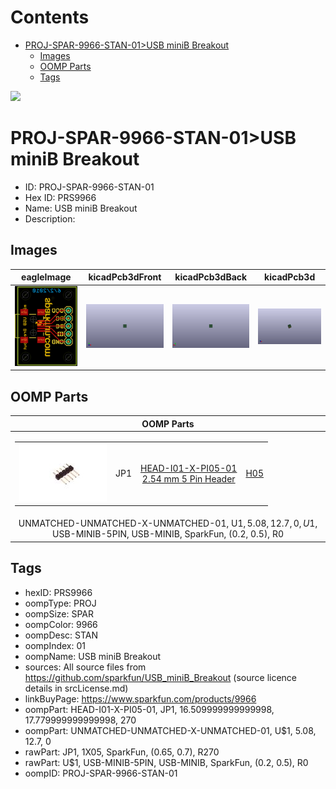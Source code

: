 



Contents
========

* [PROJ-SPAR-9966-STAN-01>USB miniB Breakout](#proj-spar-9966-stan-01usb-minib-breakout)
	* [Images](#images)
	* [OOMP Parts](#oomp-parts)
	* [Tags](#tags)
  
![][im]
# PROJ-SPAR-9966-STAN-01>USB miniB Breakout

- ID: PROJ-SPAR-9966-STAN-01
- Hex ID: PRS9966
- Name: USB miniB Breakout
- Description: 

## Images
  
  

|eagleImage|kicadPcb3dFront|kicadPcb3dBack|kicadPcb3d|
| :---: | :---: | :---: | :---: |
|[![eagleImage](eagleImage_140.png)](eagleImage_600.png)|[![kicadPcb3dFront](kicadPcb3dFront_140.png)](kicadPcb3dFront_600.png)|[![kicadPcb3dBack](kicadPcb3dBack_140.png)](kicadPcb3dBack_600.png)|[![kicadPcb3d](kicadPcb3d_140.png)](kicadPcb3d_600.png)|

## OOMP Parts
  

|OOMP Parts|
| :---: |
|<table><tr><td>![HEAD-I01-X-PI05-01](https://raw.githubusercontent.com/oomlout/oomlout_OOMP_parts/main/HEAD-I01-X-PI05-01/image_140.jpg)</td><td> JP1</td><td>[HEAD-I01-X-PI05-01<br>2.54 mm 5 Pin Header](https://github.com/oomlout/oomlout_OOMP_parts/tree/main/HEAD-I01-X-PI05-01/)</td><td>[H05](https://github.com/oomlout/oomlout_OOMP_parts/tree/main/HEAD-I01-X-PI05-01/)</td></tr></table>|
|UNMATCHED-UNMATCHED-X-UNMATCHED-01, U$1, 5.08, 12.7, 0,U$1, USB-MINIB-5PIN, USB-MINIB, SparkFun, (0.2, 0.5), R0|

## Tags

- hexID: PRS9966
- oompType: PROJ
- oompSize: SPAR
- oompColor: 9966
- oompDesc: STAN
- oompIndex: 01
- oompName: USB miniB Breakout
- sources: All source files from https://github.com/sparkfun/USB_miniB_Breakout (source licence details in srcLicense.md)
- linkBuyPage: https://www.sparkfun.com/products/9966
- oompPart: HEAD-I01-X-PI05-01, JP1, 16.509999999999998, 17.779999999999998, 270
- oompPart: UNMATCHED-UNMATCHED-X-UNMATCHED-01, U$1, 5.08, 12.7, 0
- rawPart: JP1, 1X05, SparkFun, (0.65, 0.7), R270
- rawPart: U$1, USB-MINIB-5PIN, USB-MINIB, SparkFun, (0.2, 0.5), R0
- oompID: PROJ-SPAR-9966-STAN-01



[im]: kicadPcb3d_450.png

